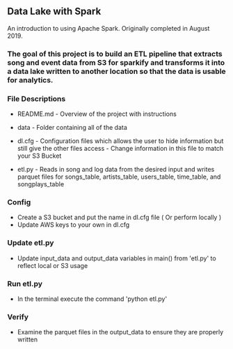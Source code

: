 ## Data Lake with Spark 
An introduction to using Apache Spark. Originally completed in August 2019. 

### The goal of this project is to build an ETL pipeline that extracts song and event data from S3 for sparkify and transforms it into a data lake written to another location so that the data is usable for analytics. 

### File Descriptions 

* README.md - Overview of the project with instructions
* data - Folder containing all of the data
* dl.cfg - Configuration files which allows the user to hide information but still give the other files access 
         - Change information in this file to match your S3 Bucket
         
* etl.py - Reads in song and log data from the desired input and writes parquet files for songs_table, artists_table, users_table, time_table, and songplays_table

### Config
* Create a S3 bucket and put the name in dl.cfg file ( Or perform locally ) 
* Update AWS keys to your own in dl.cfg

### Update etl.py
* Update input_data and output_data variables in main() from 'etl.py' to reflect local or S3 usage

### Run etl.py 
* In the terminal execute the command 'python etl.py'

### Verify 
* Examine the parquet files in the output_data to ensure they are properly written
